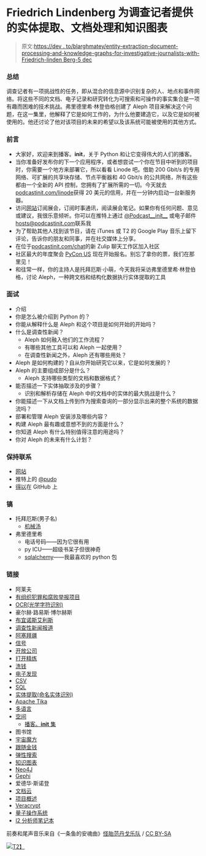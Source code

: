 # Friedrich Lindenberg 为调查记者提供的实体提取、文档处理和知识图表

> 原文:[https://dev . to/blarghmatey/entity-extraction-document-processing-and-knowledge-graphs-for-investigative-journalists-with-Friedrich-linden Berg-5 dec](https://dev.to/blarghmatey/entity-extraction-document-processing-and-knowledge-graphs-for-investigative-journalists-with-friedrich-lindenberg-5dec)

### 总结

调查记者有一项挑战性的任务，即从混合的信息源中识别复杂的人、地点和事件网络。将这些不同的文档、电子记录和研究转化为可搜索和可操作的事实集合是一项有趣而困难的技术挑战。弗里德里希·林登伯格创建了 Aleph 项目来解决这个问题，在这一集里，他解释了它是如何工作的，为什么他要建造它，以及它是如何被使用的。他还讨论了他对该项目的未来的希望以及该系统可能被使用的其他方式。

### 前言

*   大家好，欢迎来到播客。__init__，关于 Python 和让它变得伟大的人们的播客。
*   当你准备好发布你的下一个应用程序，或者想尝试一个你在节目中听到的项目时，你需要一个地方来部署它，所以看看 Linode 吧。借助 200 Gbit/s 的专用网络、可扩展的共享块存储、节点平衡器和 40 Gbit/s 的公共网络，所有这些都由一个全新的 API 控制，您拥有了扩展所需的一切。今天就去[podcastinit.com/linode](https://www.podcastinit.com/linode?utm_source=rss&utm_medium=rss)获得 20 美元的信用，并在一分钟内启动一台新服务器。
*   访问[网站](https://www.podcastinit.com?utm_source=rss&utm_medium=rss)订阅展会，订阅时事通讯，阅读展会笔记。如果你有任何问题、意见或建议，我很乐意倾听。你可以在推特上通过 [@Podcast__init__](https://twtiter.com/podcastinit?utm_source=rss&utm_medium=rss) 或电子邮件[hosts@podcastinit.com](//mailto:hosts@podcastinit.com)联系我
*   为了帮助其他人找到该节目，请在 iTunes 或 T2 的 Google Play 音乐上留下评论，告诉你的朋友和同事，并在社交媒体上分享。
*   在位于[podcastinit.com/chat](https://www.podcastinit.com/chat?utm_source=rss&utm_medium=rss)的新 Zulip 聊天工作区加入社区
*   社区最大的年度聚会 [PyCon US](https://us.pycon.org/2019/registration/?utm_source=rss&utm_medium=rss) 现在开始报名。别忘了拿你的票，我们在那里见！
*   和往常一样，你的主持人是托拜厄斯·小萌，今天我将采访弗里德里希·林登伯格，讨论 Aleph，一种跨文档和结构化数据执行实体提取的工具

### 面试

*   介绍
*   你是怎么被介绍到 Python 的？
*   你能从解释什么是 Aleph 和这个项目是如何开始的开始吗？
*   什么是调查性新闻？
    *   Aleph 如何融入他们的工作流程？
    *   有哪些其他工具可以和 Aleph 一起使用？
    *   在调查性新闻之外，Aleph 还有哪些用处？
*   Aleph 是如何构建的？自从你开始研究它以来，它是如何发展的？
*   Aleph 的主要组成部分是什么？
    *   Aleph 支持哪些类型的文档和数据格式？
*   能否描述一下实体抽取涉及的步骤？
    *   识别和解析存储在 Aleph 中的文档中的实体的最大挑战是什么？
*   你能描述一下从文档上传到作为搜索查询的一部分显示出来的整个系统的数据流吗？
*   部署和管理 Aleph 安装涉及哪些内容？
*   构建 Aleph 最有趣或意想不到的方面是什么？
*   你知道 Aleph 有什么特别值得注意的用途吗？
*   你对 Aleph 的未来有什么计划？

### 保持联系

*   [网站](http://pudo.org/?utm_source=rss&utm_medium=rss)
*   推特上的 [@pudo](https://twitter.com/pudo?utm_source=rss&utm_medium=rss)
*   [得以](https://github.com/pudo?utm_source=rss&utm_medium=rss)在 GitHub 上

### 镐

*   托拜厄斯(男子名)
    *   [机械汤](https://mechanicalsoup.readthedocs.io/en/stable/?utm_source=rss&utm_medium=rss)
*   弗里德里希
    *   电话号码——因为它很有用
    *   py ICU——超级书呆子但很神奇
    *   [sqlalchemy](https://www.sqlalchemy.org/?utm_source=rss&utm_medium=rss)——我最喜欢的 python 包

### 链接

*   阿莱夫
*   [有组织犯罪和腐败举报项目](https://github.com/pudo?utm_source=rss&utm_medium=rss)
*   [OCR(光学字符识别)](https://en.wikipedia.org/wiki/Optical_character_recognition?utm_source=rss&utm_medium=rss)
*   豪尔赫·路易斯·博尔赫斯
*   [布宜诺斯艾利斯](https://en.wikipedia.org/wiki/Buenos_Aires?utm_source=rss&utm_medium=rss)
*   [调查性新闻报道](https://en.wikipedia.org/wiki/Investigative_journalism?utm_source=rss&utm_medium=rss)
*   [阿塞拜疆](https://en.wikipedia.org/wiki/Azerbaijan?utm_source=rss&utm_medium=rss)
*   [信号](https://signal.org/?utm_source=rss&utm_medium=rss)
*   [开放公司](https://opencorporates.com/?utm_source=rss&utm_medium=rss)
*   [打开精炼](http://openrefine.org/?utm_source=rss&utm_medium=rss)
*   [洗钱](https://en.wikipedia.org/wiki/Money_laundering?utm_source=rss&utm_medium=rss)
*   [电子发现](https://en.wikipedia.org/wiki/Electronic_discovery?utm_source=rss&utm_medium=rss)
*   [CSV](https://en.wikipedia.org/wiki/Comma-separated_values?utm_source=rss&utm_medium=rss)
*   [SQL](https://en.wikipedia.org/wiki/SQL?utm_source=rss&utm_medium=rss)
*   [实体提取(命名实体识别)](https://en.wikipedia.org/wiki/Named-entity_recognition?utm_source=rss&utm_medium=rss)
*   [Apache Tika](https://tika.apache.org/?utm_source=rss&utm_medium=rss)
*   [多语言](https://polyglot.readthedocs.io/en/latest/?utm_source=rss&utm_medium=rss)
*   [空间](https://spacy.io/?utm_source=rss&utm_medium=rss)
    *   [播客。__init__ 集](https://www.podcastinit.com/episode-87-spacy-with-matthew-honnibal/?utm_source=rss&utm_medium=rss)
*   图书馆
*   [宇宙魔方](https://github.com/tesseract-ocr/tesseract?utm_source=rss&utm_medium=rss)
*   [跟随金钱](https://alephdata.github.io/followthemoney/?utm_source=rss&utm_medium=rss)
*   [弹性搜索](https://www.elastic.co/products/elasticsearch?utm_source=rss&utm_medium=rss)
*   [知识图表](https://en.wikipedia.org/wiki/Knowledge_Graph?utm_source=rss&utm_medium=rss)
*   [Neo4J](https://neo4j.com/?utm_source=rss&utm_medium=rss)
*   [Gephi](https://gephi.org/?utm_source=rss&utm_medium=rss)
*   爱德华·斯诺登
*   [文档云](https://www.documentcloud.org/?utm_source=rss&utm_medium=rss)
*   [项目概述](https://www.overviewdocs.com/?utm_source=rss&utm_medium=rss)
*   [Veracrypt](https://www.veracrypt.fr/en/Home.html?utm_source=rss&utm_medium=rss)
*   [量子操作系统](https://www.qubes-os.org/?utm_source=rss&utm_medium=rss)
*   [I2 分析师笔记本](https://www.ibm.com/us-en/marketplace/analysts-notebook?utm_source=rss&utm_medium=rss)

前奏和尾声音乐来自《一条鱼的安魂曲》[怪胎范丹戈乐队](http://freemusicarchive.org/music/The_Freak_Fandango_Orchestra/?utm_source=rss&utm_medium=rss) / [CC BY-SA](http://creativecommons.org/licenses/by-sa/3.0/?utm_source=rss&utm_medium=rss)

[![](../Images/678add3047582999acc68bbc8c3a47bb.png)T2】](https://res.cloudinary.com/practicaldev/image/fetch/s--icQ4X72O--/c_limit%2Cf_auto%2Cfl_progressive%2Cq_auto%2Cw_880/https://piwik.boundlessnotions.com/piwik.php%3Fidsite%3D1%26rec%3D1%26url%3Dhttps%253A%252F%252Fwww.podcastinit.com%252Faleph-with-friedrich-lindenberg-episode-186%252F%26action_name%3DEntity%2BExtraction%252C%2BDocument%2BProcessing%252C%2BAnd%2BKnowledge%2BGraphs%2BFor%2BInvestigative%2BJournalists%2Bwith%2BFriedrich%2BLindenberg%2B-%2BEpisode%2B186%26urlref%3Dhttps%253A%252F%252Fwww.podcastinit.com%252Ffeed%252F%26utm_source%3Drss%26utm_medium%3Drss)